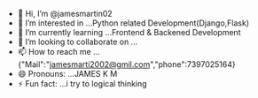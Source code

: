 - 👋 Hi, I’m @jamesmartin02
- 👀 I’m interested in ...Python related Development(Django,Flask)
- 🌱 I’m currently learning ...Frontend & Backened Development
- 💞️ I’m looking to collaborate on ...
- 📫 How to reach me ... {"Mail":"jamesmarti2002@gmil.com","phone":7397025164}
- 😄 Pronouns: ...JAMES K M
- ⚡ Fun fact: ...i try to logical thinking 

<!---
jamesmartin02/jamesmartin02 is a ✨ special ✨ repository because its `README.md` (this file) appears on your GitHub profile.
You can click the Preview link to take a look at your changes.
--->
